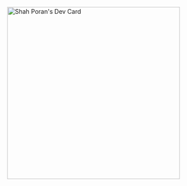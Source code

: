 

<!--
**spporan/spporan** is a ✨ _special_ ✨ repository because its `README.md` (this file) appears on your GitHub profile.

Here are some ideas to get you started:

- 🔭 I’m currently working on ...
- 🌱 I’m currently learning ...
- 👯 I’m looking to collaborate on ...
- 🤔 I’m looking for help with ...
- 💬 Ask me about ...
- 📫 How to reach me: ...
- 😄 Pronouns: ...
- ⚡ Fun fact: ...
-->

<a href="https://app.daily.dev/spporan"><img src="https://api.daily.dev/devcards/046bcb6c9fd8485dbd300871d3c1e887.png?r=exa" width="400" alt="Shah Poran's Dev Card"/></a>
